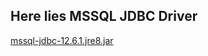 ## Here lies MSSQL JDBC Driver
[mssql-jdbc-12.6.1.jre8.jar](https://repo1.maven.org/maven2/com/microsoft/sqlserver/mssql-jdbc/12.6.1.jre8/mssql-jdbc-12.6.1.jre8.jar)

